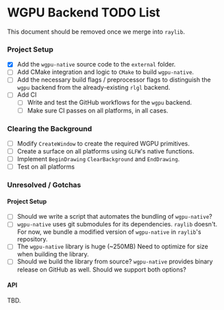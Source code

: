 # WGPU Backend TODO List

This document should be removed once we merge into `raylib`.

### Project Setup
- [x] Add the `wgpu-native` source code to the `external` folder.
- [ ] Add CMake integration and logic to `CMake` to build `wgpu-native`.
- [ ] Add the necessary build flags / preprocessor flags to distinguish the `wgpu` backend from the already-existing `rlgl` backend.
- [ ] Add CI
  - [ ] Write and test the GitHub workflows for the `wgpu` backend.
  - [ ] Make sure CI passes on all platforms, in all cases.

### Clearing the Background
- [ ] Modify `CreateWindow` to create the required WGPU primitives.
- [ ] Create a surface on all platforms using `GLFW`'s native functions.
- [ ] Implement `BeginDrawing` `ClearBackground` and `EndDrawing`.
- [ ] Test on all platforms

### Unresolved / Gotchas
#### Project Setup
- [ ] Should we write a script that automates the bundling of `wgpu-native`?
- [ ] `wgpu-native` uses git submodules for its dependencies. `raylib` doesn't. For now, we bundle a modified version of `wgpu-native` in `raylib`'s repository.
- [ ] The `wgpu-native` library is huge (~250MB) Need to optimize for size when building the library.
- [ ] Should we build the library from source? `wgpu-native` provides binary release on GitHub as well. Should we support both options?

#### API
TBD.
